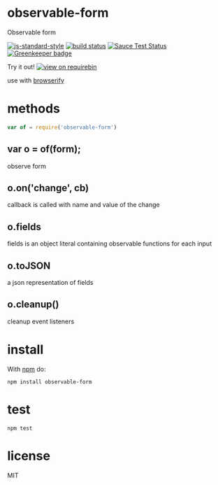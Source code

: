 # observable-form

Observable form

[![js-standard-style](https://img.shields.io/badge/code_style-standard-brightgreen.svg)](https://github.com/feross/standard)
[![build status](https://secure.travis-ci.org/JamesKyburz/observable-form.svg)](http://travis-ci.org/JamesKyburz/observable-form)
[![Sauce Test Status](https://saucelabs.com/browser-matrix/node-observable-form.svg)](https://saucelabs.com/u/node-observable-form)
[![Greenkeeper badge](https://badges.greenkeeper.io/JamesKyburz/observable-form.svg)](https://greenkeeper.io/)

Try it out! [![view on requirebin](http://requirebin.com/badge.png)](http://requirebin.com/?gist=68acff1a09de5809378d)

use with [browserify](http://browserify.org)

# methods

``` js
var of = require('observable-form')
```

## var o = of(form);

observe form

## o.on('change', cb)

callback is called with name and value of the change

## o.fields

fields is an object literal containing observable functions for each input

## o.toJSON

a json representation of fields

## o.cleanup()

cleanup event listeners

# install

With [npm](https://npmjs.org) do:

```
npm install observable-form
```

# test

```
npm test
```

# license

MIT
